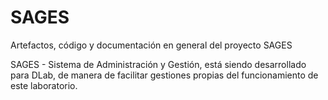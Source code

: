# SAGES
Artefactos, código y documentación en general del proyecto SAGES

SAGES - Sistema de Administración y Gestión, está siendo desarrollado para DLab, de manera de facilitar gestiones propias del funcionamiento de este laboratorio.
